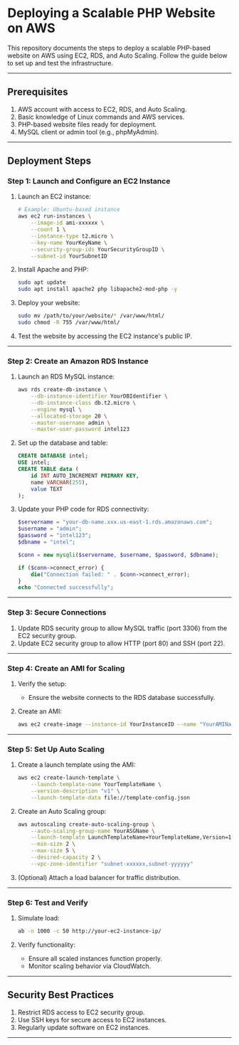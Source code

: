# Deploying a Scalable PHP Website on AWS

This repository documents the steps to deploy a scalable PHP-based website on AWS using EC2, RDS, and Auto Scaling. Follow the guide below to set up and test the infrastructure.

---

## Prerequisites
1. AWS account with access to EC2, RDS, and Auto Scaling.
2. Basic knowledge of Linux commands and AWS services.
3. PHP-based website files ready for deployment.
4. MySQL client or admin tool (e.g., phpMyAdmin).

---

## Deployment Steps

### **Step 1: Launch and Configure an EC2 Instance**
1. Launch an EC2 instance:
   ```bash
   # Example: Ubuntu-based instance
   aws ec2 run-instances \
       --image-id ami-xxxxxx \
       --count 1 \
       --instance-type t2.micro \
       --key-name YourKeyName \
       --security-group-ids YourSecurityGroupID \
       --subnet-id YourSubnetID
   ```

2. Install Apache and PHP:
   ```bash
   sudo apt update
   sudo apt install apache2 php libapache2-mod-php -y
   ```

3. Deploy your website:
   ```bash
   sudo mv /path/to/your/website/* /var/www/html/
   sudo chmod -R 755 /var/www/html/
   ```

4. Test the website by accessing the EC2 instance's public IP.

---

### **Step 2: Create an Amazon RDS Instance**
1. Launch an RDS MySQL instance:
   ```bash
   aws rds create-db-instance \
       --db-instance-identifier YourDBIdentifier \
       --db-instance-class db.t2.micro \
       --engine mysql \
       --allocated-storage 20 \
       --master-username admin \
       --master-user-password intel123
   ```

2. Set up the database and table:
   ```sql
   CREATE DATABASE intel;
   USE intel;
   CREATE TABLE data (
       id INT AUTO_INCREMENT PRIMARY KEY,
       name VARCHAR(255),
       value TEXT
   );
   ```

3. Update your PHP code for RDS connectivity:
   ```php
   $servername = "your-db-name.xxx.us-east-1.rds.amazonaws.com";
   $username = "admin";
   $password = "intel123";
   $dbname = "intel";

   $conn = new mysqli($servername, $username, $password, $dbname);

   if ($conn->connect_error) {
       die("Connection failed: " . $conn->connect_error);
   }
   echo "Connected successfully";
   ```

---

### **Step 3: Secure Connections**
1. Update RDS security group to allow MySQL traffic (port 3306) from the EC2 security group.
2. Update EC2 security group to allow HTTP (port 80) and SSH (port 22).

---

### **Step 4: Create an AMI for Scaling**
1. Verify the setup:
   - Ensure the website connects to the RDS database successfully.

2. Create an AMI:
   ```bash
   aws ec2 create-image --instance-id YourInstanceID --name "YourAMIName"
   ```

---

### **Step 5: Set Up Auto Scaling**
1. Create a launch template using the AMI:
   ```bash
   aws ec2 create-launch-template \
       --launch-template-name YourTemplateName \
       --version-description "v1" \
       --launch-template-data file://template-config.json
   ```

2. Create an Auto Scaling group:
   ```bash
   aws autoscaling create-auto-scaling-group \
       --auto-scaling-group-name YourASGName \
       --launch-template LaunchTemplateName=YourTemplateName,Version=1 \
       --min-size 2 \
       --max-size 5 \
       --desired-capacity 2 \
       --vpc-zone-identifier "subnet-xxxxxx,subnet-yyyyyy"
   ```

3. (Optional) Attach a load balancer for traffic distribution.

---

### **Step 6: Test and Verify**
1. Simulate load:
   ```bash
   ab -n 1000 -c 50 http://your-ec2-instance-ip/
   ```

2. Verify functionality:
   - Ensure all scaled instances function properly.
   - Monitor scaling behavior via CloudWatch.

---

## Security Best Practices
1. Restrict RDS access to EC2 security group.
2. Use SSH keys for secure access to EC2 instances.
3. Regularly update software on EC2 instances.

---
